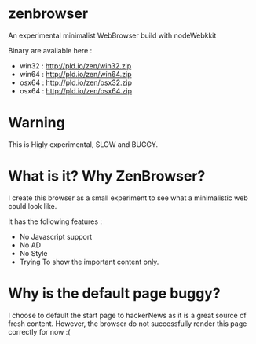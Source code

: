 # zenbrowser
An experimental minimalist WebBrowser build with nodeWebkkit

Binary are available here :
 - win32 : http://pld.io/zen/win32.zip
 - win64 : http://pld.io/zen/win64.zip
 - osx64 : http://pld.io/zen/osx32.zip
 - osx64 : http://pld.io/zen/osx64.zip

# Warning

This is Higly experimental, SLOW and BUGGY.

# What is it? Why ZenBrowser?

I create this browser as a small experiment to see what a minimalistic web could look like.

It has the following features :

- No Javascript support
- No AD
- No Style
- Trying To show the important content only.

# Why is the default page buggy?

I choose to default the start page to hackerNews as it is a great source of fresh content. However, the browser do not successfully render this page correctly for now :(


